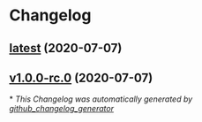 # Changelog

## [latest](https://github.com/Kubernetli/helm-release-action/tree/latest) (2020-07-07)

## [v1.0.0-rc.0](https://github.com/Kubernetli/helm-release-action/tree/v1.0.0-rc.0) (2020-07-07)



\* *This Changelog was automatically generated by [github_changelog_generator](https://github.com/github-changelog-generator/github-changelog-generator)*
